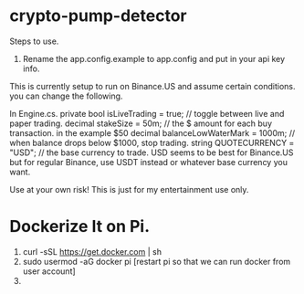 # crypto-pump-detector

Steps to use.
1.  Rename the app.config.example to app.config and put in your api key info.

This is currently setup to run on Binance.US and assume certain conditions.  you can change the following.

In Engine.cs.
        private bool isLiveTrading = true;  // toggle between live and paper trading.
        decimal stakeSize = 50m;            // the $ amount for each buy transaction. in the example $50
        decimal balanceLowWaterMark = 1000m;  // when balance drops below $1000, stop trading.
        string QUOTECURRENCY = "USD"; // the base currency to trade.  USD seems to be best for Binance.US but for regular Binance, use USDT instead or whatever base currency you want.
        
        
   Use at your own risk!  This is just for my entertainment use only.


# Dockerize It on Pi.

1.  curl -sSL https://get.docker.com | sh
2.  sudo usermod -aG docker pi [restart pi so that we can run docker from user account]
3.  
